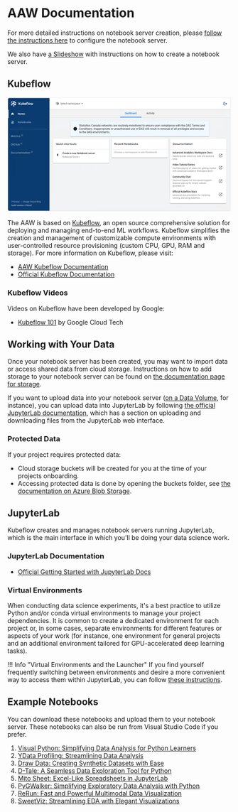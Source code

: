 # AAW Documentation

For more detailed instructions on notebook server creation, please [follow the instructions here](/aaw/en/1-Experiments/Kubeflow.html#setup) to configure the notebook server.

We also have [a Slideshow](https://054gc-my.sharepoint.com/:p:/g/personal/bryan_paget_statcan_gc_ca/ERkFPxTJwkhNoBKbkCQymqcBoFe2n7PRV0TjLW0KqiJdjQ?e=05Dfg6) with instructions on how to create a notebook server.

## Kubeflow

![Kubeflow Central Dashboard](../images/kubeflow-main-screen.png)

The AAW is based on [Kubeflow](/aaw/en/1-Experiments/Kubeflow.html), an open source comprehensive solution for deploying and managing end-to-end ML workflows. Kubeflow simplifies the creation and management of customizable compute environments with user-controlled resource provisioning (custom CPU, GPU, RAM and storage). For more information on Kubeflow, please visit:

- [AAW Kubeflow Documentation](/aaw/en/1-Experiments/Kubeflow.html)
- [Official Kubeflow Documentation](https://www.kubeflow.org/docs/started/introduction/)
    
### Kubeflow Videos

Videos on Kubeflow have been developed by Google:

- [Kubeflow 101](https://www.youtube.com/playlist?list=PLIivdWyY5sqLS4lN75RPDEyBgTro_YX7x) by Google Cloud Tech

## Working with Your Data

Once your notebook server has been created, you may want to import data or access shared data from cloud storage. Instructions on how to add storage to your notebook server can be found on [the documentation page for storage](/aaw/en/5-Storage/KubeflowVolumes.html).

If you want to upload data into your notebook server ([on a Data Volume](/aaw/en/5-Storage/KubeflowVolumes.html#setup), for instance), you can upload data into JupyterLab by following [the official JupyterLab documentation](https://jupyterlab.readthedocs.io/en/stable/user/files.html#uploading-and-downloading), which has a section on uploading and downloading files from the JupyterLab web interface.

### Protected Data

If your project requires protected data:

- Cloud storage buckets will be created for you at the time of your projects onboarding.
- Accessing protected data is done by opening the buckets folder, see [the documentation on Azure Blob Storage](/aaw/en/5-Storage/AzureBlobStorage.html).

## JupyterLab

Kubeflow creates and manages notebook servers running JupyterLab, which is the main interface in which you'll be doing your data science work.

### JupyterLab Documentation

- [Official Getting Started with JupyterLab Docs](https://jupyterlab.readthedocs.io/en/stable/getting_started/overview.html)

### Virtual Environments

When conducting data science experiments, it's a best practice to utilize Python and/or conda virtual environments to manage your project dependencies. It is common to create a dedicated environment for each project or, in some cases, separate environments for different features or aspects of your work (for instance, one environment for general projects and an additional environment tailored for GPU-accelerated deep learning tasks).

!!! Info "Virtual Environments and the Launcher"
    If you find yourself frequently switching between environments and desire a more convenient way to access them within JupyterLab, you can follow [these instructions](/aaw/en/1-Experiments/Virtual-Environments.html#creating-and-adding-environments-to-the-jupyterlab-launcher).

## Example Notebooks

You can download these notebooks and upload them to your notebook server. These notebooks can also be run from Visual Studio Code if you prefer.

1. [Visual Python: Simplifying Data Analysis for Python Learners](/aaw/en/1-Experiments/Notebooks/VisualPython_EN.html)
2. [YData Profiling: Streamlining Data Analysis](/aaw/en/1-Experiments/Notebooks/YData-Profiling_EN.html)
3. [Draw Data: Creating Synthetic Datasets with Ease](/aaw/en/1-Experiments/Notebooks/DrawData_EN.html)
4. [D-Tale: A Seamless Data Exploration Tool for Python](/aaw/en/1-Experiments/Notebooks/DTale_EN.html)
5. [Mito Sheet: Excel-Like Spreadsheets in JupyterLab](/aaw/en/1-Experiments/Notebooks/MitoSheet_EN.html)
6. [PyGWalker: Simplifying Exploratory Data Analysis with Python](/aaw/en/1-Experiments/Notebooks/PyGWalker_EN.html)
7. [ReRun: Fast and Powerful Multimodal Data Visualization](/aaw/en/1-Experiments/Notebooks/ReRun_EN.html)
8. [SweetViz: Streamlining EDA with Elegant Visualizations](/aaw/en/1-Experiments/Notebooks/SweetViz_EN.html)
